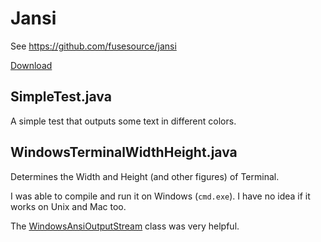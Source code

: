 # Jansi

See https://github.com/fusesource/jansi

[Download](http://jansi.fusesource.org/download.html)

## SimpleTest.java

A simple test that outputs some text in different colors.


## WindowsTerminalWidthHeight.java

Determines the Width and Height (and other figures) of Terminal. 

I was able to compile and run it on Windows (`cmd.exe`). I have no idea if it
works on Unix and Mac too.

The [WindowsAnsiOutputStream](https://raw.github.com/fusesource/jansi/master/jansi/src/main/java/org/fusesource/jansi/WindowsAnsiOutputStream.java) class was very helpful.
